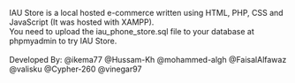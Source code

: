 IAU Store is a local hosted e-commerce written using HTML, PHP, CSS and JavaScript (It was hosted with XAMPP).<br>
You need to upload the iau_phone_store.sql file to your database at phpmyadmin to try IAU Store.<br><br>
Developed By: @ikema77 @Hussam-Kh @mohammed-algh @FaisalAlfawaz @valisku @Cypher-260 @vinegar97